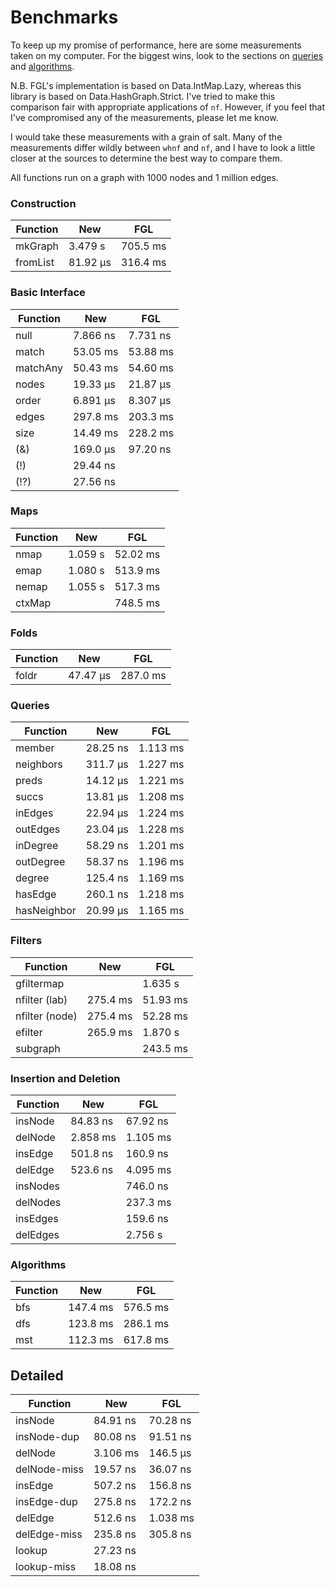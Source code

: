 # Benchmarks

To keep up my promise of performance, here are some measurements taken on my
computer. For the biggest wins, look to the sections on [queries](#queries) and
[algorithms](#algorithms).

N.B. FGL's implementation is based on Data.IntMap.Lazy, whereas this library is
based on Data.HashGraph.Strict. I've tried to make this comparison fair with
appropriate applications of `nf`. However, if you feel that I've compromised
any of the measurements, please let me know.

I would take these measurements with a grain of salt. Many of the measurements
differ wildly between `whnf` and `nf`, and I have to look a little closer at the
sources to determine the best way to compare them.

All functions run on a graph with 1000 nodes and 1 million edges.

### Construction

| Function      | New       | FGL       |
|---------------|-----------|-----------|
| mkGraph       | 3.479  s  | 705.5 ms  |
| fromList      | 81.92 μs  | 316.4 ms  |

### Basic Interface

| Function      | New       | FGL       |
|---------------|-----------|-----------|
| null          | 7.866 ns  | 7.731 ns  |
| match         | 53.05 ms  | 53.88 ms  |
| matchAny      | 50.43 ms  | 54.60 ms  |
| nodes         | 19.33 μs  | 21.87 μs  |
| order         | 6.891 μs  | 8.307 μs  |
| edges         | 297.8 ms  | 203.3 ms  |
| size          | 14.49 ms  | 228.2 ms  |
| (&)           | 169.0 μs  | 97.20 ns  |
| (!)           | 29.44 ns  |           |
| (!?)          | 27.56 ns  |           |

### Maps

| Function      | New       | FGL       |
|---------------|-----------|-----------|
| nmap          | 1.059  s  | 52.02 ms  |
| emap          | 1.080  s  | 513.9 ms  |
| nemap         | 1.055  s  | 517.3 ms  |
| ctxMap        |           | 748.5 ms  |

### Folds

| Function      | New       | FGL       |
|---------------|-----------|-----------|
| foldr         | 47.47 μs  | 287.0 ms  |

### Queries

| Function      | New       | FGL       |
|---------------|-----------|-----------|
| member        | 28.25 ns  | 1.113 ms  |
| neighbors     | 311.7 μs  | 1.227 ms  |
| preds         | 14.12 μs  | 1.221 ms  |
| succs         | 13.81 μs  | 1.208 ms  |
| inEdges       | 22.94 μs  | 1.224 ms  |
| outEdges      | 23.04 μs  | 1.228 ms  |
| inDegree      | 58.29 ns  | 1.201 ms  |
| outDegree     | 58.37 ns  | 1.196 ms  |
| degree        | 125.4 ns  | 1.169 ms  |
| hasEdge       | 260.1 ns  | 1.218 ms  |
| hasNeighbor   | 20.99 μs  | 1.165 ms  |

### Filters

| Function      | New       | FGL       |
|---------------|-----------|-----------|
| gfiltermap    |           | 1.635  s  |
| nfilter (lab) | 275.4 ms  | 51.93 ms  |
| nfilter (node)| 275.4 ms  | 52.28 ms  |
| efilter       | 265.9 ms  | 1.870  s  |
| subgraph      |           | 243.5 ms  |

### Insertion and Deletion

| Function      | New       | FGL       |
|---------------|-----------|-----------|
| insNode       | 84.83 ns  | 67.92 ns  |
| delNode       | 2.858 ms  | 1.105 ms  |
| insEdge       | 501.8 ns  | 160.9 ns  |
| delEdge       | 523.6 ns  | 4.095 ms  |
| insNodes      |           | 746.0 ns  |
| delNodes      |           | 237.3 ms  |
| insEdges      |           | 159.6 ns  |
| delEdges      |           | 2.756  s  |

### Algorithms

| Function      | New       | FGL       |
|---------------|-----------|-----------|
| bfs           | 147.4 ms  | 576.5 ms  |
| dfs           | 123.8 ms  | 286.1 ms  |
| mst           | 112.3 ms  | 617.8 ms  |

## Detailed

| Function      | New       | FGL       |
|---------------|-----------|-----------|
| insNode       | 84.91 ns  | 70.28 ns  |
| insNode-dup   | 80.08 ns  | 91.51 ns  |
| delNode       | 3.106 ms  | 146.5 μs  |
| delNode-miss  | 19.57 ns  | 36.07 ns  |
| insEdge       | 507.2 ns  | 156.8 ns  |
| insEdge-dup   | 275.8 ns  | 172.2 ns  |
| delEdge       | 512.6 ns  | 1.038 ms  |
| delEdge-miss  | 235.8 ns  | 305.8 ns  |
| lookup        | 27.23 ns  |           |
| lookup-miss   | 18.08 ns  |           |


